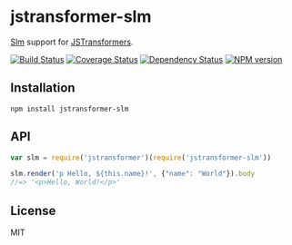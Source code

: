 # jstransformer-slm

[Slm](https://github.com/slm-lang/slm) support for [JSTransformers](http://github.com/jstransformers).

[![Build Status](https://img.shields.io/travis/jstransformers/jstransformer-slm/master.svg)](https://travis-ci.org/jstransformers/jstransformer-slm)
[![Coverage Status](https://img.shields.io/coveralls/jstransformers/jstransformer-slm/master.svg)](https://coveralls.io/r/jstransformers/jstransformer-slm?branch=master)
[![Dependency Status](https://img.shields.io/david/jstransformers/jstransformer-slm/master.svg)](http://david-dm.org/jstransformers/jstransformer-slm)
[![NPM version](https://img.shields.io/npm/v/jstransformer-slm.svg)](https://www.npmjs.org/package/jstransformer-slm)

## Installation

    npm install jstransformer-slm

## API

```js
var slm = require('jstransformer')(require('jstransformer-slm'))

slm.render('p Hello, ${this.name}!', {"name": "World"}).body
//=> '<p>Hello, World!</p>'
```

## License

MIT
